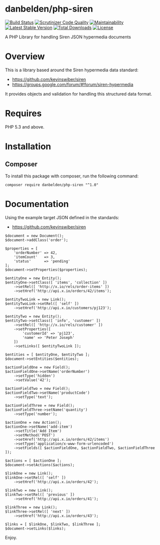 # danbelden/php-siren

[![Build Status](https://travis-ci.org/danbelden/php-siren.svg?branch=master)](https://travis-ci.org/danbelden/php-siren)
[![Scrutinizer Code Quality](https://scrutinizer-ci.com/g/danbelden/php-siren/badges/quality-score.png?b=master)](https://scrutinizer-ci.com/g/danbelden/php-siren/?branch=master)
[![Maintainability](https://api.codeclimate.com/v1/badges/6fb500c415e1e62a37b5/maintainability)](https://codeclimate.com/github/danbelden/php-siren/maintainability)
[![Latest Stable Version](https://poser.pugx.org/danbelden/php-siren/v/stable)](https://packagist.org/packages/danbelden/php-siren)
[![Total Downloads](https://poser.pugx.org/danbelden/php-siren/downloads)](https://packagist.org/packages/danbelden/php-siren)
[![License](https://poser.pugx.org/danbelden/php-siren/license)](https://packagist.org/packages/danbelden/php-siren)

A PHP Library for handling Siren JSON hypermedia documents

# Overview

This is a library based around the Siren hypermedia data standard:
- https://github.com/kevinswiber/siren
- https://groups.google.com/forum/#!forum/siren-hypermedia

It provides objects and validation for handling this structured data format.

# Requires

PHP 5.3 and above.

# Installation

## Composer

To install this package with composer, run the following command:

```composer require danbelden/php-siren "^1.0"```

# Documentation

Using the example target JSON defined in the standards:
- https://github.com/kevinswiber/siren

```
$document = new Document();
$document->addClass('order');

$properties = [
    'orderNumber' => 42,
    'itemCount'   => 3,
    'status'      => 'pending'
];
$document->setProperties($properties);

$entityOne = new Entity();
$entityOne->setClass([ 'items', 'collection' ])
    ->setRel([ 'http://x.io/rels/order-items' ])
    ->setHref('http://api.x.io/orders/42/items');

$entityTwoLink = new Link();
$entityTwoLink->setRel([ 'self' ])
    ->setHref('http://api.x.io/customers/pj123');

$entityTwo = new Entity();
$entityTwo->setClass([ 'info', 'customer' ])
    ->setRel([ 'http://x.io/rels/customer' ])
    ->setProperties([
        'customerId' => 'pj123',
        'name' => 'Peter Joseph'
    ])
    ->setLinks([ $entityTwoLink ]);

$entities = [ $entityOne, $entityTwo ];
$document->setEntities($entities);

$actionFieldOne = new Field();
$actionFieldOne->setName('orderNumber')
    ->setType('hidden')
    ->setValue('42');

$actionFieldTwo = new Field();
$actionFieldTwo->setName('productCode')
    ->setType('text');

$actionFieldThree = new Field();
$actionFieldThree->setName('quantity')
    ->setType('number');

$actionOne = new Action();
$actionOne->setName('add-item')
    ->setTitle('Add Item')
    ->setMethod('POST')
    ->setHref('http://api.x.io/orders/42/items')
    ->setType('application/x-www-form-urlencoded')
    ->setFields([ $actionFieldOne, $actionFieldTwo, $actionFieldThree ]);

$actions = [ $actionOne ];
$document->setActions($actions);

$linkOne = new Link();
$linkOne->setRel([ 'self' ])
    ->setHref('http://api.x.io/orders/42');

$linkTwo = new Link();
$linkTwo->setRel([ 'previous' ])
    ->setHref('http://api.x.io/orders/41');

$linkThree = new Link();
$linkThree->setRel([ 'next' ])
    ->setHref('http://api.x.io/orders/43');

$links = [ $linkOne, $linkTwo, $linkThree ];
$document->setLinks($links);
```

Enjoy.
